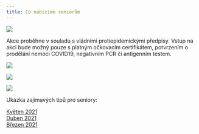 ```yaml
---
title: Co nabízíme seniorům
---
```

![](/images/uploads/vig_web_senior.jpg)

Akce proběhne v souladu s vládními protiepidemickými předpisy. Vstup na akci bude možný pouze s platným očkovacím certifikátem, potvrzením o prodělání nemoci COVID19, negativním PCR či antigenním testem. 

![](/images/uploads/baner_setkani.jpg)

![](/images/uploads/web_aj_senior.jpg)

![](/images/uploads/0001-22-.jpg)

Ukázka zajímavých tipů pro seniory:

[Květen 2021](/docs/tipy-seniori-2021-05.pdf)\
[Duben 2021](/docs/tipy-seniori-2021-04.pdf)\
[Březen 2021](/docs/tipy-seniori-2021-03.pdf)